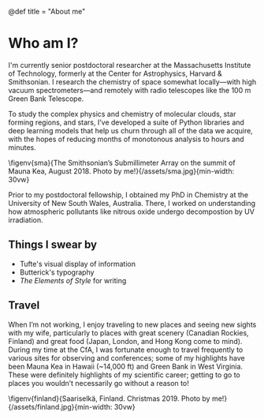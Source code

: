 @def title = "About me"

# Who am I?

I'm currently senior postdoctoral researcher at the Massachusetts Institute of Technology, formerly at the Center for Astrophysics, Harvard & Smithsonian. I research the chemistry of space somewhat locally&mdash;with high vacuum spectrometers&mdash;and remotely with radio telescopes like the 100 m Green Bank Telescope.

To study the complex physics and chemistry of molecular clouds, star forming regions, and stars, I’ve developed a suite of Python libraries and deep learning models that help us churn through all of the data we acquire, with the hopes of reducing months of monotonous analysis to hours and minutes.

\figenv{sma}{The Smithsonian’s Submillimeter Array on the summit of Mauna Kea, August 2018. Photo by me!}{/assets/sma.jpg}{min-width: 30vw}

Prior to my postdoctoral fellowship, I obtained my PhD in Chemistry at the University of New South Wales, Australia. There, I worked on understanding how atmospheric pollutants like nitrous oxide undergo decompostion by UV irradiation.

## Things I swear by

- Tufte's visual display of information
- Butterick's typography
- *The Elements of Style* for writing

## Travel

When I’m not working, I enjoy traveling to new places and seeing new sights with my wife, particularly to places with great scenery (Canadian Rockies, Finland) and great food (Japan, London, and Hong Kong come to mind). During my time at the CfA, I was fortunate enough to travel frequently to various sites for observing and conferences; some of my highlights have been Mauna Kea in Hawaii (~14,000 ft) and Green Bank in West Virginia. These were definitely highlights of my scientific career; getting to go to places you wouldn’t necessarily go without a reason to!

\figenv{finland}{Saariselkä, Finland. Christmas 2019. Photo by me!}{/assets/finland.jpg}{min-width: 30vw}
